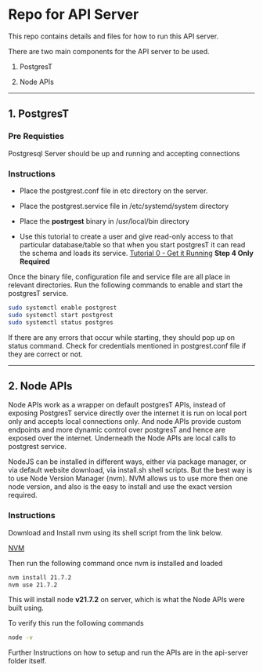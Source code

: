 # Repo for API Server

This repo contains details and files for how to run this API server.

There are two main components for the API server to be used.

1. PostgresT

2. Node APIs

---

## 1. PostgresT

### Pre Requisties

Postgresql Server should be up and running and accepting connections

### Instructions

- Place the postgrest.conf file in etc directory on the server.

- Place the postgrest.service file in /etc/systemd/system directory

- Place the **postrgest** binary in /usr/local/bin directory

- Use this tutorial to create a user and give read-only access to that particular database/table so that when you start postgresT it can read the schema and loads its service. [Tutorial 0 - Get it Running](https://postgrest.org/en/stable/tutorials/tut0.html) **Step 4 Only Required**

Once the binary file, configuration file and service file are all place in relevant directories. Run the following commands to enable and start the postgresT service.

```bash
sudo systemctl enable postgrest
sudo systemctl start postgrest
sudo systemctl status postgres
```

If there are any errors that occur while starting, they should pop up on status command. Check for credentials mentioned in postgrest.conf file if they are correct or not.

---

## 2. Node APIs

Node APIs work as a wrapper on default postgresT APIs, instead of exposing PostgresT service directly over the internet it is run on local port only and accepts local connections only. And node APIs provide custom endpoints and more dynamic control over postgresT and hence are exposed over the internet. Underneath the Node APIs are local calls to postgrest service.

NodeJS can be installed in different ways, either via package manager, or via default website download, via install.sh shell scripts. But the best way is to use Node Version Manager (nvm). NVM allows us to use more then one node version, and also is the easy to install and use the exact version required.

### Instructions

Download and Install nvm using its shell script from the link below.

[NVM](https://github.com/nvm-sh/nvm)

Then run the following command once nvm is installed and loaded

```bash
nvm install 21.7.2
nvm use 21.7.2
```

This will install node **v21.7.2** on server, which is what the Node APIs were built using.

To verify this run the following commands

```bash
node -v
```

Further Instructions on how to setup and run the APIs are in the api-server folder itself.
